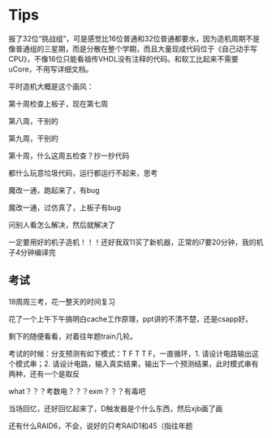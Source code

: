 # Tips

报了32位“挑战组”，可是感觉比16位普通和32位普通都要水，因为造机周期不是像普通组的三星期，而是分散在整个学期，而且大量现成代码位于《自己动手写CPU》，不像16位只能看祖传VHDL没有注释的代码。和软工比起来不需要uCore，不用写详细文档。

平时造机大概是这个画风：

第十周检查上板子，现在第七周

第八周，干别的

第九周，干别的

第十周，什么这周五检查？抄一抄代码

都什么玩意垃圾代码，运行都运行不起来，思考

魔改一通，跑起来了，有bug

魔改一通，过仿真了，上板子有bug

问别人看怎么解决，然后就解决了

一定要用好的机子造机！！！还好我双11买了新机器，正常的i7要20分钟，我的机子4分钟编译完


## 考试

18周周三考，花一整天的时间复习

花了一个上午下午搞明白cache工作原理，ppt讲的不清不楚，还是csapp好。

剩下的随便看看，对着往年题train几轮。

考试的时候：分支预测有如下模式：T F T T F，一直循环，1. 请设计电路输出这个模式串；2. 请设计电路，输入真实结果，输出下一个预测结果，此时模式串有两种，还有一个是取反

what？？？考数电？？？exm？？？有毒吧

当场回忆，还好回忆起来了，D触发器是个什么东西，然后xjb画了画

还有什么RAID6，不会，说好的只考RAID1和45（指往年题


